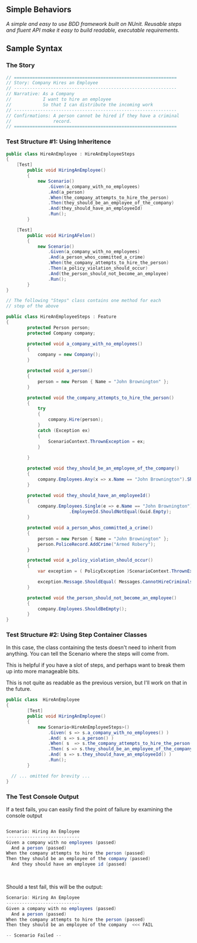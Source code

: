 <h2> Simple Behaviors </h2>
<i>A simple and easy to use BDD framework built on NUnit. Reusable steps and fluent API make it easy to build readable, executable requirements.
</i>


<h2>Sample Syntax</h2>


<h3>The Story</h3>

``` csharp
// ==============================================================
// Story: Company Hires an Employee                        
// --------------------------------------------------------------
// Narrative: As a Company                                 
//            I want to hire an employee                   
//            So that I can distribute the incoming work      
// --------------------------------------------------------------       
// Confirmations: A person cannot be hired if they have a criminal
//                record.
// ==============================================================

``` 


<h3>Test Structure #1: Using Inheritence</h3>

``` csharp
public class HireAnEmployee : HireAnEmployeeSteps
{
	[Test]
        public void HiringAnEmployee()
        {
            new Scenario()
                .Given(a_company_with_no_employees)
                .And(a_person)
                .When(the_company_attempts_to_hire_the_person)
                .Then(they_should_be_an_employee_of_the_company)
                .And(they_should_have_an_employeeId)
                .Run();
        }

	[Test]
        public void HiringAFelon()
        {
            new Scenario()
                .Given(a_company_with_no_employees)
                .And(a_person_whos_committed_a_crime)
                .When(the_company_attempts_to_hire_the_person)
                .Then(a_policy_violation_should_occur)
                .And(the_person_should_not_become_an_employee)
                .Run();
        }
}

// The following "Steps" class contains one method for each
// step of the above

public class HireAnEmployeeSteps : Feature
{
        protected Person person;
        protected Company company;

        protected void a_company_with_no_employees()
        {
            company = new Company();
        }

        protected void a_person()
        {
            person = new Person { Name = "John Brownington" };
        }

        protected void the_company_attempts_to_hire_the_person()
        {
            try
            {
                company.Hire(person);
            }
            catch (Exception ex)
            {
                ScenarioContext.ThrownException = ex;
            }
            
        }

        protected void they_should_be_an_employee_of_the_company()
        {
            company.Employees.Any(x => x.Name == "John Brownington").ShouldBeTrue();
        }

        protected void they_should_have_an_employeeId()
        {
            company.Employees.Single(e => e.Name == "John Brownington")
                        .EmployeeId.ShouldNotEqual(Guid.Empty);
        }

        protected void a_person_whos_committed_a_crime()
        {
            person = new Person { Name = "John Brownington" };
            person.PoliceRecord.AddCrime("Armed Robery");
        }

        protected void a_policy_violation_should_occur()
        {
            var exception = ( PolicyException )ScenarioContext.ThrownException;

            exception.Message.ShouldEqual( Messages.CannotHireCriminals );
        }

        protected void the_person_should_not_become_an_employee()
        {
            company.Employees.ShouldBeEmpty();
        }
}

```

<h3>Test Structure #2: Using Step Container Classes</h3>

In this case, the class containing the tests doesn't need to inherit from
anything. You can tell the Scenario where the steps will come from.

This is helpful if you have a slot of steps, and perhaps want to
break them up into more manageable bits.

This is not quite as readable as the previous version, but I'll work on that in the future.

``` csharp
public class  HireAnEmployee
{
        [Test]
        public void HiringAnEmployee()
        {
            new Scenario<HireAnEmployeeSteps>()
                .Given( s => s.a_company_with_no_employees() )
                .And( s => s.a_person() )
                .When( s  => s.the_company_attempts_to_hire_the_person() )
                .Then( s => s.they_should_be_an_employee_of_the_company() )
                .And( s => s.they_should_have_an_employeeId() )
                .Run();
        }

  // ... omitted for brevity ...
}
``` 

<h3>The Test Console Output</h3>
If a test fails, you can easily find the point of failure
by examining the console output

``` csharp

Scenario: Hiring An Employee
----------------------------
Given a company with no employees (passed)
  And a person (passed)
When the company attempts to hire the person (passed)
Then they should be an employee of the company (passed)
  And they should have an employee id (passed)
``` 
<br>

Should a test fail, this will be the output:
``` csharp
Scenario: Hiring An Employee
----------------------------
Given a company with no employees (passed)
  And a person (passed)
When the company attempts to hire the person (passed)
Then they should be an employee of the company  <<< FAIL

-- Scenario Failed --
``` 
